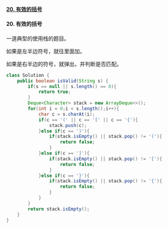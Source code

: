 #### [20. 有效的括号](https://leetcode-cn.com/problems/valid-parentheses/)





####  20. 有效的括号 

一道典型的使用栈的题目。

如果是左半边符号，就往里面加。

如果是右半边的符号，就弹出，并判断是否匹配。

```java
class Solution {
    public boolean isValid(String s) {
        if(s == null || s.length() == 0){
            return true;
        }
        Deque<Character> stack = new ArrayDeque<>();
        for(int i = 0;i < s.length();i++){
            char c = s.charAt(i);
            if(c == '(' || c == '[' || c == '{'){
                stack.push(c);
            }else if(c == ')'){
                if(stack.isEmpty() || stack.pop() != '('){
                    return false;
                }
            }else if(c == ']'){
                if(stack.isEmpty() || stack.pop() != '['){
                    return false;
                }
            }else if(c == '}'){
                if(stack.isEmpty() || stack.pop() != '{'){
                    return false;
                }
            }
        }
        return stack.isEmpty();
    }
}
```


